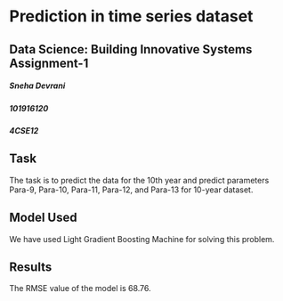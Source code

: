 # Prediction in time series dataset
## Data Science: Building Innovative Systems Assignment-1

##### Sneha Devrani
##### 101916120
##### 4CSE12

## Task
The task is to predict the data for the 10th year and predict parameters Para-9, Para-10, Para-11, Para-12, and Para-13 for 10-year dataset.

## Model Used
We have used Light Gradient Boosting Machine for solving this problem.

## Results
The RMSE value of the model is 68.76.
 
